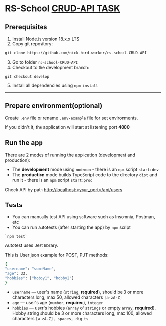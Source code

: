 # RS-School [CRUD-API TASK](https://github.com/AlreadyBored/nodejs-assignments/blob/main/assignments/crud-api/assignment.md)

## Prerequisites
1. Install [Node.js](https://nodejs.org/en/download/) version 18.x.x LTS   
2. Copy git repository: 
```
git clone https://github.com/nick-hard-worker/rs-school-CRUD-API
```
3. Go to folder `rs-school-CRUD-API`
4. Checkout to the development branch:
 ```
git checkout develop
``` 
5. Install all dependencies using `npm install`

---

## Prepare environment(optional)
Create `.env` file or rename `.env-example` file for set environments.

If you didn't it, the application will start at listening port **4000** 

## Run the app
There are 2 modes of running the application (development and production):
 - The **development** mode using `nodemon` - there is an `npm` script `start:dev`
 - The **production** mode builds TypeScript code to the directory `dist` and run it - there is an `npm` script `start:prod`

Check API by path [http://localhost:<your_port>/api/users](http://localhost:4000/api/users)

## Tests 

- You can manually test API using software such as Insomnia, Postman, etc
- You can run autotests (after starting the app) by `npm` script 
```
`npm test`
```
Autotest uses Jest library. 

This is User json example for POST, PUT methods:  

```bash
{
"username": "someName",
"age": 33,
"hobbies": ["hobby1", "hobby2"]
}
```
- `username` — user's name (`string`, **required**),  should be 3 or more characters long, max 50, allowed characters `[a-zA-Z]`
- `age` — user's age (`number`, **required**), `integer`
- `hobbies` — user's hobbies (`array` of `strings` or empty `array`, **required**). Hobby string should be 3 or more characters long, max 100, allowed characters `[a-zA-Z], spaces, digits`
